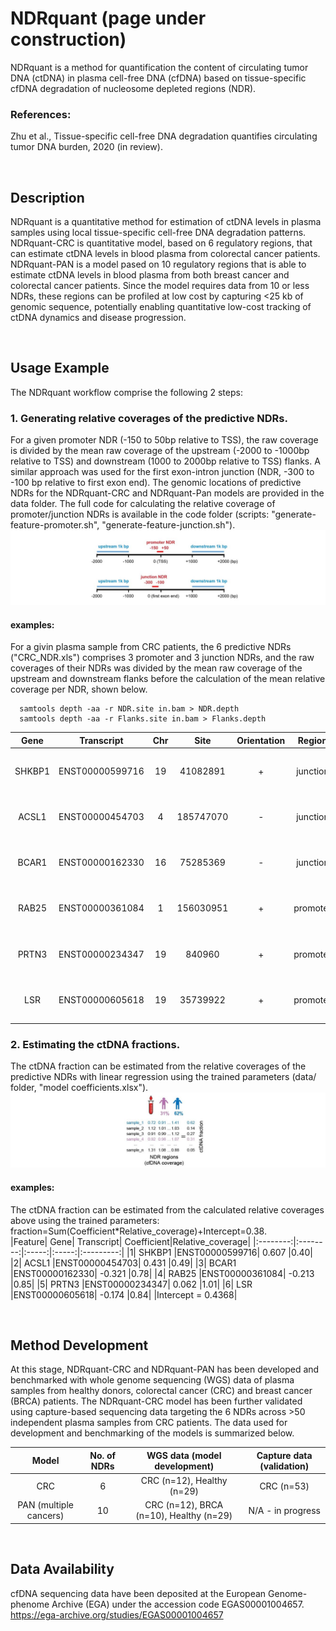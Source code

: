# NDRquant (page under construction)
NDRquant is a method for quantification the content of circulating tumor DNA (ctDNA) in plasma cell-free DNA (cfDNA) based on tissue-specific cfDNA degradation of nucleosome depleted regions (NDR).
### References:
Zhu et al., Tissue-specific cell-free DNA degradation quantifies circulating tumor DNA burden, 2020 (in review).
<p>&nbsp;</p>

## Description
NDRquant is a quantitative method for estimation of ctDNA levels in plasma samples using local tissue-specific cell-free DNA degradation patterns. NDRquant-CRC is quantitative model, based on 6 regulatory regions, that can estimate ctDNA levels in blood plasma from colorectal cancer patients. NDRquant-PAN is a model pased on  10 regulatory regions that is able to estimate ctDNA levels in blood plasma from both breast cancer and colorectal cancer patients. Since the model requires data from 10 or less NDRs, these regions can be profiled at low cost by capturing <25 kb of genomic sequence, potentially enabling quantitative low-cost tracking of ctDNA dynamics and disease progression.
<p>&nbsp;</p>

## Usage Example
The NDRquant workflow comprise the following 2 steps:

### 1. Generating relative coverages of the predictive NDRs.
For a given promoter NDR (-150 to 50bp relative to TSS), the raw coverage is divided by the mean raw coverage of the upstream (-2000 to -1000bp relative to TSS) and downstream (1000 to 2000bp relative to TSS) flanks. A similar approach was used for the first exon-intron junction (NDR, -300 to -100 bp relative to first exon end). The genomic locations of predictive NDRs for the NDRquant-CRC and NDRquant-Pan models are provided in the data folder. The full code for calculating the relative coverage of promoter/junction NDRs is available in the code folder (scripts: "generate-feature-promoter.sh", "generate-feature-junction.sh").
![Alt text](https://github.com/skandlab/NDRquant/blob/main/Data/relative%20coverage.jpg)

#### examples:
For a givin plasma sample from CRC patients, the 6 predictive NDRs ("CRC_NDR.xls") comprises 3 promoter and 3 junction NDRs, and the raw coverages of their NDRs was divided by the mean raw coverage of the upstream and downstream flanks before the calculation of the mean relative coverage per NDR, shown below.
      
      samtools depth -aa -r NDR.site in.bam > NDR.depth
      samtools depth -aa -r Flanks.site in.bam > Flanks.depth


|Gene	|     Transcript	|     Chr	|     Site	|Orientation|Region	|NDR.site	      |Flanks.site	      |Relative_coverage|
|:--------:|:--------:|:-----:|:-----:|:---------:|:-----:|:-----:|:-----:|:-----:|
|SHKBP1|	ENST00000599716	|19|	41082891	|+	|junction|	19:41082591-41082791	|19:41080891-41081891 19:41083891-41084891	|0.40|
|ACSL1|	ENST00000454703	|4 |	185747070	|-	|junction|	4:185747170-185747370	|4:185745070-185746070 4:185748070-185749070	|0.49|
|BCAR1|	ENST00000162330	|16|	75285369	|-	|junction|	16:75285469-75285669	|16:75283369-75284369 16:75286369-75287369	|0.78|
|RAB25|	ENST00000361084	|1 |	156030951	|+	|promoter|	1:156030801-156031001	|1:156028951-156029951 1:156031951-156032951 	|0.85|
|PRTN3|	ENST00000234347	|19|	840960	|+	|promoter|	19:840810-841010	      |19:838960-839960 19:841960-842960	      |1.01|
|LSR|	ENST00000605618	      |19|	35739922	|+	|promoter|	19:35739772-35739972	|19:35737922-35738922 19:35740922-35741922    |0.84|


### 2. Estimating the ctDNA fractions. 
The ctDNA fraction can be estimated from the relative coverages of the predictive NDRs with linear regression using the trained parameters (data/ folder, "model coefficients.xlsx").
![Alt text](https://github.com/skandlab/NDRquant/blob/main/Data/model%20prediction.jpg)

#### examples:
The ctDNA fraction can be estimated from the calculated relative coverages above using the trained parameters: fraction=Sum(Coefficient*Relative_coverage)+Intercept=0.38.  
|Feature|	Gene|	Transcript|	Coefficient|Relative_coverage|
|:--------:|:--------:|:-----:|:-----:|:---------:|
|1|	SHKBP1	|ENST00000599716|	0.607	|0.40|
|2|	ACSL1	|ENST00000454703|	0.431	      |0.49|
|3|	BCAR1	|ENST00000162330|	-0.321	|0.78|
|4|	RAB25	|ENST00000361084|	-0.213	|0.85|
|5|	PRTN3	|ENST00000234347|	0.062	      |1.01|
|6|	LSR	|ENST00000605618|	-0.174	|0.84|
|Intercept = 0.4368|

<p>&nbsp;</p>


## Method Development
At this stage, NDRquant-CRC and NDRquant-PAN has been developed and benchmarked with whole genome sequencing (WGS) data of plasma samples from healthy donors, colorectal cancer (CRC) and breast cancer (BRCA) patients. The NDRquant-CRC model has been further validated using capture-based sequencing data targeting the 6 NDRs across >50 independent plasma samples from CRC patients. The data used for development and benchmarking of the models is summarized below.

| Model  | No. of NDRs  | WGS data (model development) | Capture data (validation) |
|:-------------:|:-------------:|:-----:|:-----:|
| CRC      | 6  | CRC (n=12), Healthy (n=29)  | CRC (n=53) |
| PAN (multiple cancers) | 10 | CRC (n=12), BRCA (n=10), Healthy (n=29) | N/A - in progress |
<p>&nbsp;</p>



## Data Availability
cfDNA sequencing data have been deposited at the European Genome-phenome Archive (EGA) under the accession code EGAS00001004657. https://ega-archive.org/studies/EGAS00001004657

